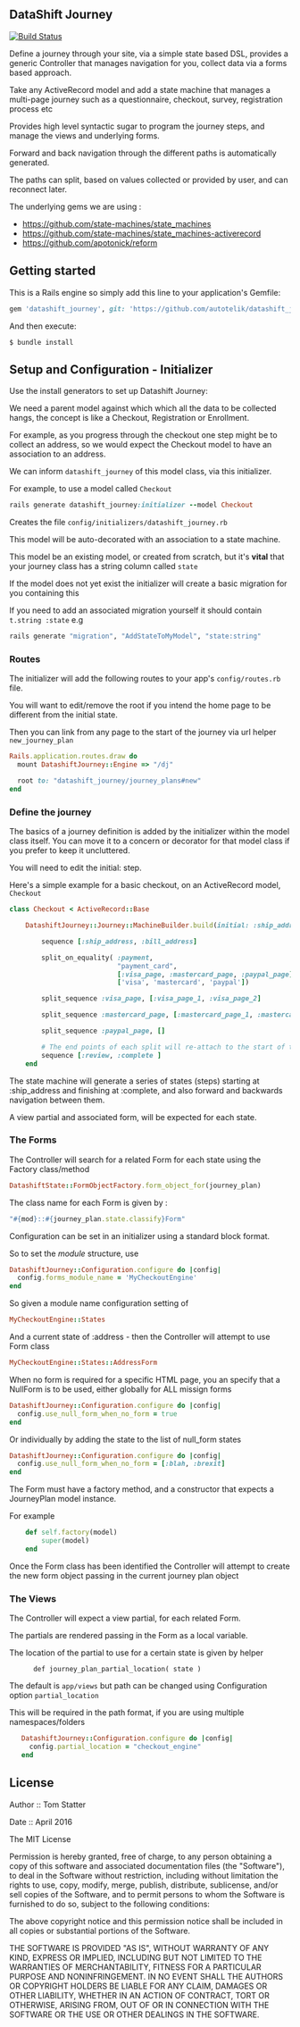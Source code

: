 ## DataShift Journey

[![Build Status](https://travis-ci.org/autotelik/datashift_journey.svg?branch=master)](https://travis-ci.org/autotelik/datashift_journey)

Define a journey through your site, via a simple state based DSL, provides a generic Controller that
manages navigation for you, collect data via a forms based approach. 

Take any ActiveRecord model and add a state machine that manages a multi-page journey
such as a questionnaire, checkout, survey, registration process etc

Provides high level syntactic sugar to program the journey steps, and manage the views and underlying forms.

Forward and back navigation through the different paths is automatically generated.

The paths can split, based on values collected or provided by user, and can reconnect later.

The underlying gems we are using :

* https://github.com/state-machines/state_machines
* https://github.com/state-machines/state_machines-activerecord
* https://github.com/apotonick/reform

## Getting started

This is a Rails engine so simply add this line to your application's Gemfile:

```ruby
gem 'datashift_journey', git: 'https://github.com/autotelik/datashift_journey'
```

And then execute:

    $ bundle install
    
## Setup and Configuration - Initializer

Use the install generators to set up Datashift Journey:

We need a parent model against which which all the data to be collected hangs, 
the concept is like a  Checkout, Registration or Enrollment. 

For example, as you progress through the checkout one step might be to collect an address,
so we would expect the Checkout model to have an association to an address.

We can inform `datashift_journey` of this model class, via this initializer.

For example, to use a model called `Checkout`

```ruby
rails generate datashift_journey:initializer --model Checkout
```

Creates the file `config/initializers/datashift_journey.rb`

This model will be auto-decorated with an association to a state machine.

This model be an existing model, or created from scratch, but it's **vital** that your journey class
 has a string column called `state`
 
If the model does not yet exist the initializer will create a basic migration for you containing this
 
If you need to add an associated migration yourself it should contain `t.string :state` e.g 

```ruby
rails generate "migration", "AddStateToMyModel", "state:string"
```

### Routes

The initializer will add the following routes to your app's `config/routes.rb` file. 

You will want to edit/remove the root if you intend the home page to be different from the initial state.

Then you can link from any page to the start of the journey via url helper `new_journey_plan`

```ruby
Rails.application.routes.draw do
  mount DatashiftJourney::Engine => "/dj"

  root to: "datashift_journey/journey_plans#new"
end
```

### Define the journey

The basics of a journey definition is added by the initializer within the model class itself.
You can move it to a concern or decorator for that model class if you prefer to keep it uncluttered.

You will need to edit the initial: step.

Here's a simple example for a basic checkout, on an ActiveRecord model, `Checkout`

```ruby
class Checkout < ActiveRecord::Base

    DatashiftJourney::Journey::MachineBuilder.build(initial: :ship_address) do

        sequence [:ship_address, :bill_address]

        split_on_equality( :payment,
                           "payment_card",                                # The helper method on Checkout, returns card type from Payment
                           [:visa_page, :mastercard_page, :paypal_page],  # Target pages
                           ['visa', 'mastercard', 'paypal'])              # Value to trigger target

        split_sequence :visa_page, [:visa_page_1, :visa_page_2]

        split_sequence :mastercard_page, [:mastercard_page_1, :mastercard_page_2, :mastercard_page_3]

        split_sequence :paypal_page, []

        # The end points of each split will re-attach to the start of this sequence
        sequence [:review, :complete ]
    end
```
    
The state machine will generate a series of states (steps) starting at :ship_address and finishing at :complete,
and also forward and backwards navigation between them.

A view partial and associated form, will be expected for each state.

### The Forms

The Controller will search for a related Form for each state using the Factory class/method

```ruby
DatashiftState::FormObjectFactory.form_object_for(journey_plan)
```

The class name for each Form is given by  :

```ruby
"#{mod}::#{journey_plan.state.classify}Form"
```

Configuration can be set in an initializer using a standard block format.

So to set the *module* structure, use 

```ruby
DatashiftJourney::Configuration.configure do |config|
  config.forms_module_name = 'MyCheckoutEngine'
end
````

So given a module name configuration setting of

```ruby
MyCheckoutEngine::States
```

And a current state of :address - then the Controller will attempt to use Form class

```ruby
MyCheckoutEngine::States::AddressForm
```

When no form is required for a specific HTML page, you an specify that a NullForm is to be used,
either globally for ALL missign forms

```ruby
DatashiftJourney::Configuration.configure do |config|
  config.use_null_form_when_no_form = true
end
```

Or individually by adding the state to the  list of null_form states

```ruby
DatashiftJourney::Configuration.configure do |config|
  config.use_null_form_when_no_form = [:blah, :brexit]
end
```
  
      
The Form must have a factory method, and a constructor that expects a JourneyPlan model instance.

For example

```ruby
    def self.factory(model)
        super(model)
    end
```  
  
Once the Form class has been identified the Controller will attempt to create the new form object
passing in the current journey plan object

          
                   
### The Views

The Controller will expect a view partial, for each related Form.

The partials are rendered passing in the Form as a local variable.

The location of the partial to use for a certain state is given by helper

          def journey_plan_partial_location( state )

The default is `app/views` but path can be changed using Configuration option `partial_location`

This will be required in the path format, if you are using multiple namespaces/folders

```ruby
   DatashiftJourney::Configuration.configure do |config|
     config.partial_location = "checkout_engine"
   end
```

## License

Author ::   Tom Statter

Date ::     April 2016

The MIT License

Permission is hereby granted, free of charge, to any person obtaining a copy
of this software and associated documentation files (the "Software"), to deal
in the Software without restriction, including without limitation the rights
to use, copy, modify, merge, publish, distribute, sublicense, and/or sell
copies of the Software, and to permit persons to whom the Software is
furnished to do so, subject to the following conditions:

The above copyright notice and this permission notice shall be included in
all copies or substantial portions of the Software.

THE SOFTWARE IS PROVIDED "AS IS", WITHOUT WARRANTY OF ANY KIND, EXPRESS OR
IMPLIED, INCLUDING BUT NOT LIMITED TO THE WARRANTIES OF MERCHANTABILITY,
FITNESS FOR A PARTICULAR PURPOSE AND NONINFRINGEMENT. IN NO EVENT SHALL THE
AUTHORS OR COPYRIGHT HOLDERS BE LIABLE FOR ANY CLAIM, DAMAGES OR OTHER
LIABILITY, WHETHER IN AN ACTION OF CONTRACT, TORT OR OTHERWISE, ARISING FROM,
OUT OF OR IN CONNECTION WITH THE SOFTWARE OR THE USE OR OTHER DEALINGS IN
THE SOFTWARE.
